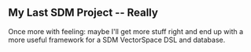 My Last SDM Project -- Really
----------------------------

Once more with feeling: maybe I'll get more stuff right and end up with
a more useful framework for a SDM VectorSpace DSL and database.
